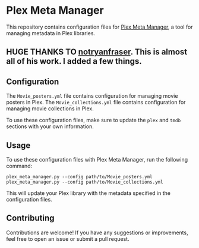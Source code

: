 # Plex Meta Manager

This repository contains configuration files for [Plex Meta Manager](https://github.com/meisnate12/Plex-Meta-Manager), a tool for managing metadata in Plex libraries.

## HUGE THANKS TO [notryanfraser](https://github.com/notryanfraser).  This is almost all of his work.  I added a few things.

## Configuration

The `Movie_posters.yml` file contains configuration for managing movie posters in Plex. The `Movie_collections.yml` file contains configuration for managing movie collections in Plex.

To use these configuration files, make sure to update the `plex` and `tmdb` sections with your own information.

## Usage

To use these configuration files with Plex Meta Manager, run the following command:

```plex_meta_manager.py --config path/to/Movie_posters.yml plex_meta_manager.py --config path/to/Movie_collections.yml```

This will update your Plex library with the metadata specified in the configuration files.

## Contributing

Contributions are welcome! If you have any suggestions or improvements, feel free to open an issue or submit a pull request.
